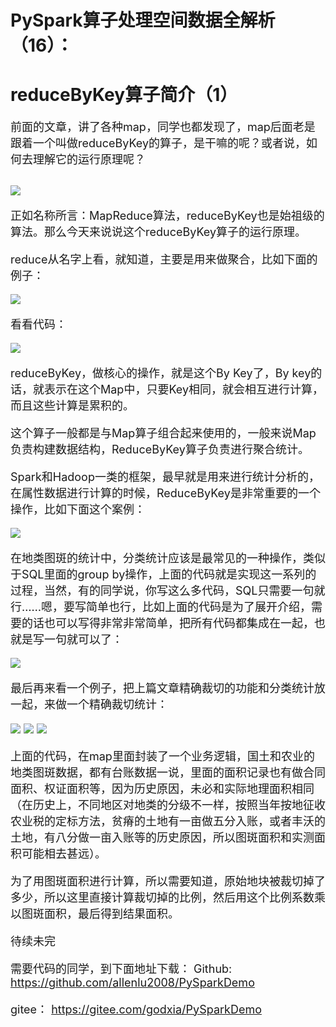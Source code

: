 # PySpark算子处理空间数据全解析（16）：
# reduceByKey算子简介（1）

<font size=4>
前面的文章，讲了各种map，同学也都发现了，map后面老是跟着一个叫做reduceByKey的算子，是干嘛的呢？或者说，如何去理解它的运行原理呢？

###

<img src = "./img/1.jpg"/>

正如名称所言：MapReduce算法，reduceByKey也是始祖级的算法。那么今天来说说这个reduceByKey算子的运行原理。

reduce从名字上看，就知道，主要是用来做聚合，比如下面的例子：

<img src = "./img/2.jpg"/>

看看代码：

<img src = "./img/3.jpg"/>


reduceByKey，做核心的操作，就是这个By Key了，By key的话，就表示在这个Map中，只要Key相同，就会相互进行计算，而且这些计算是累积的。

这个算子一般都是与Map算子组合起来使用的，一般来说Map负责构建数据结构，ReduceByKey算子负责进行聚合统计。

Spark和Hadoop一类的框架，最早就是用来进行统计分析的，在属性数据进行计算的时候，ReduceByKey是非常重要的一个操作，比如下面这个案例：

<img src = "./img/4.jpg"/>

在地类图斑的统计中，分类统计应该是最常见的一种操作，类似于SQL里面的group by操作，上面的代码就是实现这一系列的过程，当然，有的同学说，你写这么多代码，SQL只需要一句就行……嗯，要写简单也行，比如上面的代码是为了展开介绍，需要的话也可以写得非常非常简单，把所有代码都集成在一起，也就是写一句就可以了：

<img src = "./img/5.jpg"/>

最后再来看一个例子，把上篇文章精确裁切的功能和分类统计放一起，来做一个精确裁切统计：

<img src = "./img/6.jpg"/>

<img src = "./img/7.jpg"/>

<img src = "./img/8.jpg"/>

上面的代码，在map里面封装了一个业务逻辑，国土和农业的地类图斑数据，都有台账数据一说，里面的面积记录也有做合同面积、权证面积等，因为历史原因，未必和实际地理面积相同（在历史上，不同地区对地类的分级不一样，按照当年按地征收农业税的定标方法，贫瘠的土地有一亩做五分入账，或者丰沃的土地，有八分做一亩入账等的历史原因，所以图斑面积和实测面积可能相去甚远）。

为了用图斑面积进行计算，所以需要知道，原始地块被裁切掉了多少，所以这里直接计算裁切掉的比例，然后用这个比例系数乘以图斑面积，最后得到结果面积。

待续未完

需要代码的同学，到下面地址下载：
Github:
https://github.com/allenlu2008/PySparkDemo

gitee：
https://gitee.com/godxia/PySparkDemo
</font>